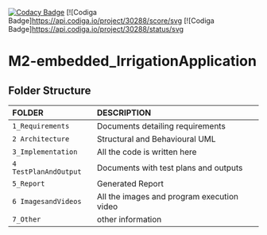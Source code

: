[![Codacy Badge](https://app.codacy.com/project/badge/Grade/0c5a039d63684c399be768320cd351db)](https://www.codacy.com/gh/tlnsnani/M2-Embedded_IrrigationApplication/dashboard?utm_source=github.com&amp;utm_medium=referral&amp;utm_content=tlnsnani/M2-Embedded_IrrigationApplication&amp;utm_campaign=Badge_Grade)
[![Codiga Badge]https://api.codiga.io/project/30288/score/svg
[![Codiga Badge]https://api.codiga.io/project/30288/status/svg
# M2-embedded_IrrigationApplication




## Folder Structure

|FOLDER|DESCRIPTION|
|:-----|:----------|
|`1_Requirements`|Documents detailing requirements|
|`2 Architecture`|Structural and Behavioural UML|
|`3_Implementation`|All the code is written here|
|`4 TestPlanAndOutput`|Documents with test plans and outputs|
|`5_Report`|Generated Report|
|`6 ImagesandVideos`|All the images and program execution video|
|`7_Other`|other information|
